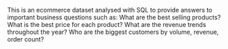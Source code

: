 This is an ecommerce dataset analysed with SQL to provide answers to important business questions such as:
  What are the best selling products?
  What is the best price for each product?
  What are the revenue trends throughout the year?
  Who are the biggest customers by volume, revenue, order count?
